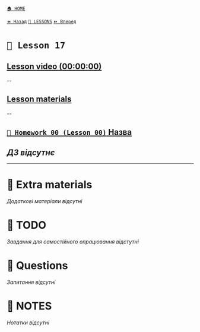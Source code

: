[`🏠 HOME`](../../README.md)  

[`⏪ Назад`](../16/README.md)  [`📗 LESSONS`](../README.md)  [`⏩ Вперед`](../18/README.md)  

# `📗 Lesson 17`

## [Lesson video (00:00:00)]()

--

## [Lesson materials]()

--

## [`📕 Homework 00 (Lesson 00)` Назва]()  
*ДЗ відсутнє*
--

---

# 📘 Extra materials

*Додаткові матеріали відсутні*

# 📘 TODO
*Завдання для самостійного опрацювання відстутні*

# 📘 Questions
*Запитання відсутні*

# 📘 NOTES
*Нотатки відсутні*